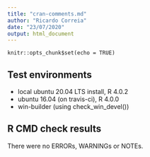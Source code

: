```yaml
---
title: "cran-comments.md"
author: "Ricardo Correia"
date: "23/07/2020"
output: html_document
---
```


```{r setup, include=FALSE}
knitr::opts_chunk$set(echo = TRUE)
```

## Test environments
* local ubuntu 20.04 LTS install, R 4.0.2
* ubuntu 16.04 (on travis-ci), R 4.0.0
* win-builder (using check_win_devel())

## R CMD check results
There were no ERRORs, WARNINGs or NOTEs. 
